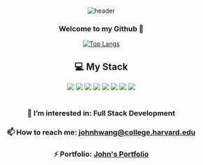 <div align="center"> 

![header](https://capsule-render.vercel.app/api?type=cylinder&color=000000&height=80&section=header&text=John&nbsp;Hwang&fontColor=ffffff&fontSize=60&animation=fadeIn&fontAlignY=55&desc=%20&descAlignY=62&descAlign=62)
  

### Welcome to my Github 👋

[![Top Langs](https://github-readme-stats.vercel.app/api/top-langs/?username=anuraghazra)](https://github.com/anuraghazra/github-readme-stats)

<h2>💻 My Stack</h2>
<img src="https://img.shields.io/badge/Python-3776AB?style=flat-square&logo=Python&logoColor=white"/>
<img src="https://img.shields.io/badge/C++-00599C?style=flat-square&logo=C%2B%2B&logoColor=white"/>
<img src="https://img.shields.io/badge/React-61DAFB?style=flat-square&logo=React&logoColor=black"/>
<img src="https://img.shields.io/badge/Flutter-02569B?style=flat-square&logo=flutter&logoColor=white"/>
<img src="https://img.shields.io/badge/HTML5-E34F26?style=flat-square&logo=html5&logoColor=white"/>
<img src="https://img.shields.io/badge/JavaScript-F7DF1E?style=flat-square&logo=javascript&logoColor=black"/>
<img src="https://img.shields.io/badge/MySQL-4479A1?style=flat-square&logo=MySQL&logoColor=white"/>
<img src="https://img.shields.io/badge/Firebase-FFCA28?style=flat-square&logo=firebase&logoColor=black"/>

<br>
<br>


### 👀 I’m interested in: Full Stack Development
### 📫 How to reach me: johnhwang@college.harvard.edu
### ⚡ Portfolio: [John's Portfolio](https://gilded-vibraphone-30c.notion.site/Jungho-John-Hwang-s-Portfolio-b915f095f1d24729beb32bf2d6ccc476)

</div>


<!--
**jhhwang21c/jhhwang21c** is a ✨ _special_ ✨ repository because its `README.md` (this file) appears on your GitHub profile.

Here are some ideas to get you started:

- 🔭 I’m currently working on ...
- 🌱 I’m currently learning ...
- 👯 I’m looking to collaborate on ...
- 🤔 I’m looking for help with ...
- 💬 Ask me about ...
- 📫 How to reach me: ...
- 😄 Pronouns: ...
- ⚡ Fun fact: ...
-->
